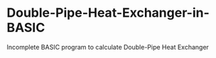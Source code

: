 # Double-Pipe-Heat-Exchanger-in-BASIC
Incomplete BASIC program to calculate Double-Pipe Heat Exchanger 
